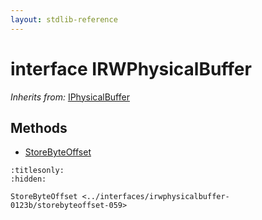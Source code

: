 ```yaml
---
layout: stdlib-reference
---
```


# interface IRWPhysicalBuffer

*Inherits from:* [IPhysicalBuffer](../iphysicalbuffer-019/index.md)

## Methods

* [StoreByteOffset](storebyteoffset-059.md)


```{toctree}
:titlesonly:
:hidden:

StoreByteOffset <../interfaces/irwphysicalbuffer-0123b/storebyteoffset-059>
```

<script>
// Fix .md links to .html when on ReadTheDocs
if (window.location.hostname.includes('readthedocs') || 
    window.location.hostname.includes('rtfd.io')) {
  document.addEventListener('DOMContentLoaded', function() {
    const links = document.querySelectorAll('a');
    links.forEach(link => {
      const href = link.getAttribute('href');
      if (href && href.includes('.md')) {
        // This regex will handle .md links with or without fragment identifiers or query parameters
        link.href = link.href.replace(/(.+)\.md(#[^?]*)?(\?.*)?$/, '$1.html$2$3');
      }
    });
  });
}
</script>
